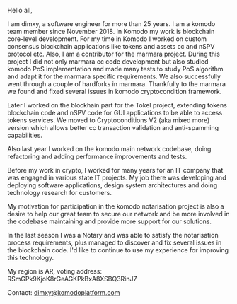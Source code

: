 Hello all,

I am dimxy, a software engineer for more than 25 years. I am a komodo team member since November 2018. In Komodo my work is blockchain core-level development. For my time in Komodo I worked on custom consensus blockchain applications like tokens and assets cc and nSPV protocol etc. Also, I am a contributor for the marmara project. During this project I did not only marmara cc code development but also studied komodo PoS implementation and made many tests to study PoS algorithm and adapt it for the marmara specific requirements. We also successfully went through a couple of hardforks in marmara. Thankfully to the marmara we found and fixed several issues in komodo cryptocondition framework.

Later I worked on the blockhain part for the Tokel project, extending tokens blockchain code and nSPV code for GUI applications to be able to access tokens services. We moved to Cryptoconditions V2 (aka mixed more) version which allows better cc transaction validation and anti-spamming capabilities.

Also last year I worked on the komodo main network codebase, doing refactoring and adding performance improvements and tests.

Before my work in crypto, I worked for many years for an IT company that was engaged in various state IT projects. My job there was developing and deploying software applications, design system architectures and doing technology research for customers.

My motivation for participation in the komodo notarisation project is also a desire to help our great team to secure our network and be more involved in the codebase maintaining and provide more support for our solutions.

In the last season I was a Notary and was able to satisfy the notarisation process requirements, plus managed to discover and fix several issues in the blockchain code. I'd like to continue to use my experience for improving this technology.

My region is AR, voting address: RSmGPk9KjoK8rGeAGKPkBxA8XSBQ3RinJ7

Contact: dimxy@komodoplatform.com
